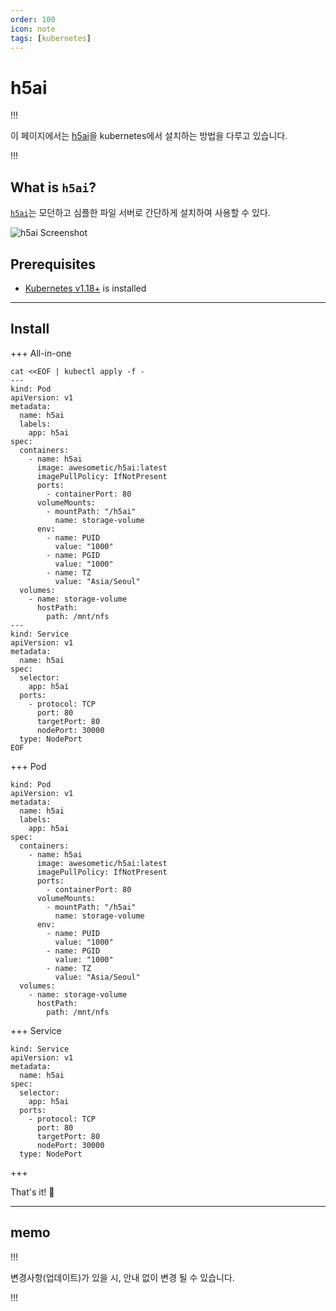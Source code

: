 ```yaml
---
order: 100
icon: note
tags: [kubernetes]
---
```


# h5ai

!!!

이 페이지에서는 [h5ai](https://larsjung.de/h5ai/)을 kubernetes에서 설치하는 방법을 다루고 있습니다.

!!!

## What is `h5ai`?

[`h5ai`](ttps://larsjung.de/h5ai/)는 모던하고 심플한 파일 서버로 간단하게 설치하여 사용할 수 있다.

![h5ai Screenshot](https://p158.p1.n0.cdn.getcloudapp.com/items/GGuy1NPW/a9afd626-23c5-45db-8df7-39e97911a519.png?source=viewer&v=c85b35646ce4bee4744c9f4bc3e5badf)

## Prerequisites

- [Kubernetes v1.18+](https://kubernetes.io) is installed

---

## Install

+++ All-in-one

```
cat <<EOF | kubectl apply -f -
---
kind: Pod
apiVersion: v1
metadata:
  name: h5ai
  labels:
    app: h5ai
spec:
  containers:
    - name: h5ai
      image: awesometic/h5ai:latest
      imagePullPolicy: IfNotPresent
      ports:
        - containerPort: 80
      volumeMounts:
        - mountPath: "/h5ai"
          name: storage-volume
      env:
        - name: PUID
          value: "1000"
        - name: PGID
          value: "1000"
        - name: TZ
          value: "Asia/Seoul"
  volumes:
    - name: storage-volume
      hostPath:
        path: /mnt/nfs
---
kind: Service
apiVersion: v1
metadata:
  name: h5ai
spec:
  selector:
    app: h5ai
  ports:
    - protocol: TCP
      port: 80
      targetPort: 80
      nodePort: 30000
  type: NodePort
EOF
```

+++ Pod

```
kind: Pod
apiVersion: v1
metadata:
  name: h5ai
  labels:
    app: h5ai
spec:
  containers:
    - name: h5ai
      image: awesometic/h5ai:latest
      imagePullPolicy: IfNotPresent
      ports:
        - containerPort: 80
      volumeMounts:
        - mountPath: "/h5ai"
          name: storage-volume
      env:
        - name: PUID
          value: "1000"
        - name: PGID
          value: "1000"
        - name: TZ
          value: "Asia/Seoul"
  volumes:
    - name: storage-volume
      hostPath:
        path: /mnt/nfs
```

+++ Service

```
kind: Service
apiVersion: v1
metadata:
  name: h5ai
spec:
  selector:
    app: h5ai
  ports:
    - protocol: TCP
      port: 80
      targetPort: 80
      nodePort: 30000
  type: NodePort
```

+++

That's it! :tada:

---

## memo

!!!

변경사항(업데이트)가 있을 시, 안내 없이 변경 될 수 있습니다.

!!!

